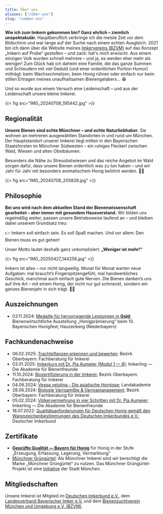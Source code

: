 ```yaml
---
title: Über uns
aliases: ["/über-uns"]
slug: "/ueber-uns"
---
```


**Wie ich zum Imkern gekommen bin? Ganz ehrlich – ziemlich unspektakulär.**
Hauptberuflich verbringe ich die meiste Zeit vor dem Bildschirm und war lange auf der Suche nach einem echten Ausgleich.
2021 bin ich dann über die Website meines [Imkervereins (BZVM)](https://bzvm.de/) auf das Konzept „Imkern auf Probe“ gestoßen – und zack: hat's mich erwischt.
Aus einem einzigen Volk wurden schnell mehrere – und ja, es werden eher mehr als weniger!
Zum Glück hab ich daheim eine Familie, die das ganze Summen und Schleudern mit viel Geduld (und einer ordentlichen Portion Humor) mitträgt:
beim Wachsschmelzen, beim Honig rühren oder einfach nur beim stillen Ertragen meines unaufhaltsamen Bienengelabers… 😁

Und so wurde aus einem Versuch eine Leidenschaft – und aus der Leidenschaft unsere kleine Imkerei.

{{< fig src="IMG_20240708_195442.jpg" >}}

## Regionalität

**Unsere Bienen sind echte Münchner – und echte Naturliebhaber.**
Sie wohnen an mehreren ausgewählten Standorten in und rund um München.
Der Hauptstandort unserer Imkerei liegt mitten in den Bayerischen Staatsforsten im Münchner Südwesten – ein ruhiges Fleckerl zwischen Wald, Wiesen und alten Obstbäumen.

Besonders die Nähe zu Streuobstwiesen und das reiche Angebot im Wald sorgen dafür, dass unsere Bienen ordentlich was zu tun haben – und wir Jahr für Jahr mit besonders aromatischem Honig belohnt werden. 🍯🐝

{{< fig src="IMG_20240708_205828.jpg" >}}

## Philosophie

**Bei uns wird nach dem aktuellen Stand der Bienenwissenschaft gearbeitet – aber immer mit gesundem Hausverstand.**
Wir bilden uns regelmäßig weiter, passen unsere Betriebsweise laufend an – und bleiben dabei unserem Grundsatz treu:

👉 Imkern soll einfach sein. Es soll Spaß machen. Und vor allem: Den Bienen muss es gut gehen!

Unser Motto lautet deshalb ganz unkompliziert: **„Weniger ist mehr!“**

{{< fig src="IMG_20250427_144256.jpg" >}}

Imkern ist alles – nur nicht langweilig.
Monat für Monat warten neue Aufgaben: mal braucht’s Fingerspitzengefühl, mal handwerkliches Geschick, manchmal auch einfach gute Nerven.
Die Bienen danken’s uns auf ihre Art – mit einem Honig, der nicht nur gut schmeckt, sondern ein ganzes Bienenjahr in sich trägt. 🐝🍯

## Auszeichnungen

* 03.11.2024: [Medaille für hervorragende Leistungen in **Gold**](/auszeichnungen/2024-11-03-honigpraemierung.pdf); Bienenwirtschtliche Ausstellung „Honigprämierung“ beim 10. Bayerischen Honigfest; Hauzenberg (Niederbayern)

## Fachkundenachweise

* 06.02.2025: [Trachtpflanzen erkennen und bewerten](/fachkunde/2025-02-06-trachtpflanzen.pdf); Bezirk Oberbayern: Fachberatung für Imkerei
* 03.01.2025: [Imkerkurs mit Dr. Pia Aumeier (Modul 1 — 8)](/fachkunde/2025-01-03-imkerkurs-mit-dr-pia-aumeier.pdf); Imkerling — Die Akademie für Bienenfreunde
* 11.10.2024: [Biozertifizierung in der Imkerei](/fachkunde/2024-10-11-bio-zertifizierung.pdf); Bezirk Oberbayern: Fachberatung für Imkerei
* 04.09.2024: [Vespa velutina - Die asiatische Hornisse](/fachkunde/2024-09-04-velutina.pdf); Landakademie
* 28.06.2024: [Biologie Varroamilbe & Varroamanagement](/fachkunde/2024-06-28-fachkunde-varroa.pdf); Bezirk Oberbayern: Fachberatung für Imkerei
* 05.02.2024: [Völkervermehrung in vier Schritten mit Dr. Pia Aumeier](/fachkunde/2024-02-05-Völkervermehrung.pdf); Imkerling — Die Akademie für Bienenfreunde
* 18.07.2022: [Qualitätsanforderungen für Deutschen Honig gemäß den Warenzeichenbestimmungen des Deutschen Imkerbundes e.V.](/fachkunde/2022-07-18-DIB-cert.pdf); Deutscher Imkerbund

## Zertifikate

* [**Geprüfte Qualität — Bayern für Honig**](/zertifikate/20250523-gq-zertifikat.pdf) für Honig in der Stufe „Erzeugung, Erfassung, Lagerung, Vermarktung“
* [Münchner Grüngürtel](gruenguertel-muc.jpg): Als Münchner Imkerei sind wir berechtigt die Marke „Münchner Grüngürtel“ zu nutzen. Das Münchner Grüngürtel-Projekt ist eine [Initiative](https://stadt.muenchen.de/infos/muenchner-gruenguertel.html) der Stadt München.

## Mitgliedschaften

Unsere Imkerei ist Mitglied im [Deutschen Imkerbund e.V.](https://deutscherimkerbund.de/), dem [Landesverband Bayerischer Imker e.V.](https://www.lvbi.de/) und dem [Bienenzuchtverein München und Umgebung e.V. (BZVM)](https://bzvm.de/).
